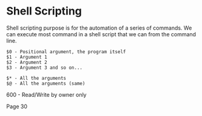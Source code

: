 # Shell Scripting

Shell scripting purpose is for the automation of a series of commands. We can execute most command in a shell script that we can from the command line.

```
$0 - Positional argument, the program itself
$1 - Argument 1
$2 - Argument 2
$3 - Argument 3 and so on...

$* - All the arguments
$@ - All the arguments (same)
```

600 - Read/Write by owner only

Page 30